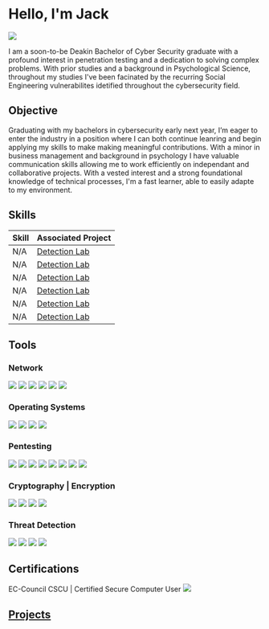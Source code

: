 # Hello, I'm Jack
<a href="https://linkedin.com/in/perryj"><img src="https://img.shields.io/badge/-LinkedIn-0072b1?&style=for-the-badge&logo=linkedin&logoColor=white" /></a>

I am a soon-to-be Deakin Bachelor of Cyber Security graduate with a profound interest in penetration testing and a dedication to solving complex problems. With prior studies and a background in Psychological Science, throughout my studies I've been facinated by the recurring Social Engineering vulnerabilites idetified throughout the cybersecurity field. 

## Objective

Graduating with my bachelors in cybersecurity early next year, I’m eager to enter the industry in a position where I can both continue leanring and begin applying my skills to make making meaningful contributions. With a minor in business management and background in psychology I have valuable communication skills allowing me to work efficiently on independant and collaborative projects. With a vested interest and a strong foundational knowledge of technical processes, I'm a fast learner, able to easily adapte to my environment. 

## Skills

| Skill                                         | Associated Project         |
|-----------------------------------------------|----------------------------|
| N/A          | <a href="https://google.com">Detection Lab</a>|
| N/A | <a href="https://google.com">Detection Lab</a>|
| N/A         | <a href="https://google.com">Detection Lab</a>|
| N/A    | <a href="https://google.com">Detection Lab</a>|
| N/A              | <a href="https://google.com">Detection Lab</a>|
| N/A| <a href="https://google.com">Detection Lab</a>|

## Tools

### Network
<div>
    <img src="https://img.shields.io/badge/-Wireshark-1679A7?&style=for-the-badge&logo=Wireshark&logoColor=white" />
    <img src="https://img.shields.io/badge/-Burp%20Suite-FF5733?style=for-the-badge&logo=Burp%20Suite&logoColor=white" />
    <img src="https://img.shields.io/badge/-Scapy-3776AB?style=for-the-badge&logo=Scapy&logoColor=white" />
    <img src="https://img.shields.io/badge/-Nmap-0078D4?style=for-the-badge&logo=Nmap&logoColor=white" />
    <img src="https://img.shields.io/badge/-Netcat-000000?style=for-the-badge&logo=Netcat&logoColor=white" />
    <img src="https://img.shields.io/badge/-SSH-2C2E3B?style=for-the-badge&logo=SSH&logoColor=white" />
</div>

### Operating Systems
<div>
    <img src="https://img.shields.io/badge/-Linux-FCC624?style=for-the-badge&logo=linux&logoColor=black" />
    <img src="https://img.shields.io/badge/-Kali%20Linux-557C94?style=for-the-badge&logo=kalilinux&logoColor=white" />
    <img src="https://img.shields.io/badge/-Parrot%20OS-1DE9B6?style=for-the-badge&
    <img src="https://img.shields.io/badge/-Windows-0078D6?style=for-the-badge&logo=windows&logoColor=white" />
    <img src="https://img.shields.io/badge/-macOS-000000?style=for-the-badge&logo=apple&logoColor=white" />    
</div>

### Pentesting
<div>
    <img src="https://img.shields.io/badge/-Metasploit-2A82DA?style=for-the-badge&logo=metasploit&logoColor=white" />
    <img src="https://img.shields.io/badge/-Hack%20The%20Box-9FEF00?style=for-the-badge&logo=hack-the-box&logoColor=white" />
    <img src="https://img.shields.io/badge/-OSINT-005571?style=for-the-badge&logo=searchengineland&logoColor=white" />
    <img src="https://img.shields.io/badge/-Gobuster-FF4500?style=for-the-badge&logo=gobuster&logoColor=white" />
    <img src="https://img.shields.io/badge/-Hydra-8B0000?style=for-the-badge&logo=hydra&logoColor=white" />
    <img src="https://img.shields.io/badge/-SQLmap-CCA300?style=for-the-badge&logo=sqlmap&logoColor=white" />
    <img src="https://img.shields.io/badge/-Google%20Dorking-4285F4?style=for-the-badge&logo=google&logoColor=white" />
    <img src="https://img.shields.io/badge/-Shodan-000000?style=for-the-badge&logo=shodan&logoColor=white" />
</div>

### Cryptography | Encryption
<div>
    <img src="https://img.shields.io/badge/-VeraCrypt-009379?style=for-the-badge&logo=veracrypt&logoColor=white" />
    <img src="https://img.shields.io/badge/-KeePass-6C5392?style=for-the-badge&logo=keepass&logoColor=white" />
    <img src="https://img.shields.io/badge/-OpenSSL-721412?style=for-the-badge&logo=openssl&logoColor=white" />
    <img src="https://img.shields.io/badge/-GnuPG-0093DD?style=for-the-badge&logo=gnupg&logoColor=white" />
</div>

### Threat Detection
<div>    
     <img src="https://img.shields.io/badge/-Cisco-1BA0D7?style=for-the-badge&logo=Cisco&logoColor=white" />
     <img src="https://img.shields.io/badge/-Snort-F80000?style=for-the-badge&logo=snort&logoColor=white" />
     <img src="https://img.shields.io/badge/-Splunk-000000?style=for-the-badge&logo=splunk&logoColor=white" />
     <img src="https://img.shields.io/badge/-pfSense-003399?style=for-the-badge&logo=pfsense&logoColor=white" />  
</div>

## Certifications

<div>
    EC-Council CSCU | Certified Secure Computer User <a href="ECC-CSCU-Certificate.pdf"><img src="https://img.shields.io/badge/-EC--Council-FF0000?style=for-the-badge&logo=e&logoColor=white" />

</div>

## Projects

